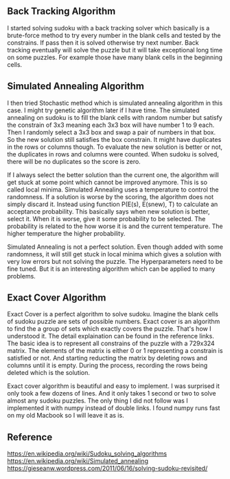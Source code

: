 ## Back Tracking Algorithm
I started solving sudoku with a back tracking solver which basically is a brute-force method to try every number in the blank cells and tested by the constrains. If pass then it is solved otherwise try next number. Back tracking eventually will solve the puzzle but it will take exceptional long time on some puzzles. For example those have many blank cells in the beginning cells. 

## Simulated Annealing Algorithm
I then tried Stochastic method which is simulated annealing algorithm in this case. I might try genetic algorithm later if I have time. The simulated annealing on sudoku is to fill the blank cells with random number but satisfy the constrain of 3x3 meaning each 3x3 box will have number 1 to 9 each. Then I randomly select a 3x3 box and swap a pair of numbers in that box. So the new solution still satisfies the box constrain. It might have duplicates in the rows or columns though. To evaluate the new solution is better or not, the duplicates in rows and columns were counted. When sudoku is solved, there will be no duplicates so the score is zero. 

If I always select the better solution than the current one, the algorithm will get stuck at some point which cannot be improved anymore. This is so called local minima. Simulated Annealing uses a temperature to control the randomness. If a solution is worse by the scoring, the algorithm does not simply discard it. Instead using function P(E(s), E(snew), T) to calculate an acceptance probability. This basically says when new solution is better, select it. When it is worse, give it some probability to be selected. The probability is related to the how worse it is and the current temperature. The higher temperature the higher probability. 

Simulated Annealing is not a perfect solution. Even though added with some randomness, it will still get stuck in local minima which gives a solution with very low errors but not solving the puzzle. The Hyperparameters need to be fine tuned. But it is an interesting algorithm which can be applied to many problems. 

## Exact Cover Algorithm
Exact Cover is a perfect algorithm to solve sudoku. Imagine the blank cells of sudoku puzzle are sets of possible numbers. Exact cover is an algorithm to find the a group of sets which exactly covers the puzzle. That's how I understood it. The detail explaination can be found in the reference links. The basic idea is to represent all constrains of the puzzle with a 729x324 matrix. The elements of the matrix is either 0 or 1 representing a constrain is satisfied or not. And starting reducting the matrix by deleting rows and columns until it is empty. During the process, recording the rows being deleted which is the solution. 

Exact cover algorithm is beautiful and easy to implement. I was surprised it only took a few dozens of lines. And it only takes 1 second or two to solve almost any sudoku puzzles. The only thing I did not follow was I implemented it with numpy instead of double links. I found numpy runs fast on my old Macbook so I will leave it as is. 

## Reference
https://en.wikipedia.org/wiki/Sudoku_solving_algorithms <br>
https://en.wikipedia.org/wiki/Simulated_annealing <br>
https://gieseanw.wordpress.com/2011/06/16/solving-sudoku-revisited/ <br>



